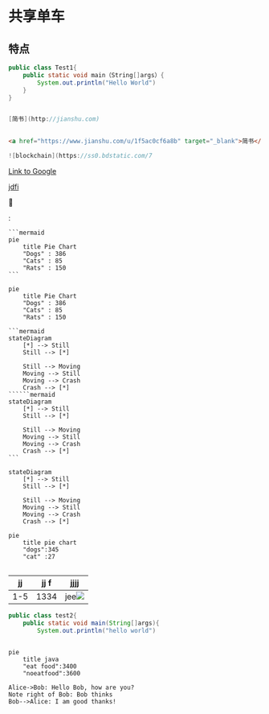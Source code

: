 # 共享单车

## 特点

```java
public class Test1{
    public static void main（String[]args）{
        System.out.println("Hello World")
    }
}
```



```python

```



```csharp
[简书](http://jianshu.com)
     
```

```html
<a href="https://www.jianshu.com/u/1f5ac0cf6a8b" target="_blank">简书</a>
```

```cpp
![blockchain](https://ss0.bdstatic.com/7  
```



<a href="http://www.google.com" target="__blank">Link to Google</a>

[jdfi](http://www.bilibili.com)

:crystal_ball:

:

~~~gfm
```mermaid
pie
    title Pie Chart
    "Dogs" : 386
    "Cats" : 85
    "Rats" : 150 
```
~~~



```mermaid
pie
    title Pie Chart
    "Dogs" : 386
    "Cats" : 85
    "Rats" : 150 
```

~~~gfm
```mermaid
stateDiagram
    [*] --> Still
    Still --> [*]

    Still --> Moving
    Moving --> Still
    Moving --> Crash
    Crash --> [*]
``````mermaid
stateDiagram
    [*] --> Still
    Still --> [*]

    Still --> Moving
    Moving --> Still
    Moving --> Crash
    Crash --> [*]
```
~~~

```mermaid
stateDiagram
    [*] --> Still
    Still --> [*]

    Still --> Moving
    Moving --> Still
    Moving --> Crash
    Crash --> [*]
```
```mermaid
pie 
	title pie chart
	"dogs":345
	"cat" :27
	
```
| jj    |jj f     |jjjj|
|:------:|:-------:|:-----------:|
|1-5    |1334      |jee![](C:\Users\DELL\Pictures\{2A8198FB-7339-40E0-AA47-C605AFC4349B}_20200303094748.jpg)|
```java
public class test2{
	public static void main(String[]args){
		System.out.println("hello world")
		
```
```mermaid
pie
	title java 
	"eat food":3400
	"noeatfood":3600
```
```sequence
Alice->Bob: Hello Bob, how are you?
Note right of Bob: Bob thinks
Bob-->Alice: I am good thanks!
```
```java

